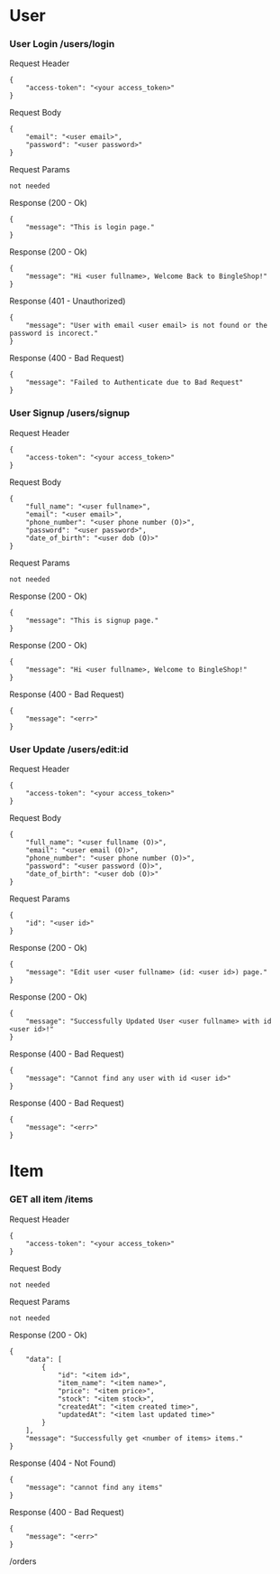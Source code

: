 # User

### User Login /users/login
Request Header
```
{
    "access-token": "<your access_token>"
}
```
Request Body
```
{
    "email": "<user email>",
    "password": "<user password>"
}
```
Request Params
```
not needed
```
Response (200 - Ok)
```
{
    "message": "This is login page."
}
```
Response (200 - Ok)
```
{
    "message": "Hi <user fullname>, Welcome Back to BingleShop!"
}
```
Response (401 - Unauthorized)
```
{
    "message": "User with email <user email> is not found or the password is incorect."
}
```
Response (400 - Bad Request)
```
{
    "message": "Failed to Authenticate due to Bad Request"
}
```
### User Signup /users/signup
Request Header
```
{
    "access-token": "<your access_token>"
}
```
Request Body
```
{
    "full_name": "<user fullname>",
    "email": "<user email>",
    "phone_number": "<user phone number (O)>",
    "password": "<user password>",
    "date_of_birth": "<user dob (O)>"
}
```
Request Params
```
not needed
```
Response (200 - Ok)
```
{
    "message": "This is signup page."
}
```
Response (200 - Ok)
```
{
    "message": "Hi <user fullname>, Welcome to BingleShop!"
}
```
Response (400 - Bad Request)
```
{
    "message": "<err>"
}
```
### User Update /users/edit:id
Request Header
```
{
    "access-token": "<your access_token>"
}
```
Request Body
```
{
    "full_name": "<user fullname (O)>",
    "email": "<user email (O)>",
    "phone_number": "<user phone number (O)>",
    "password": "<user password (O)>",
    "date_of_birth": "<user dob (O)>"
}
```
Request Params
```
{
    "id": "<user id>"
}
```
Response (200 - Ok)
```
{
    "message": "Edit user <user fullname> (id: <user id>) page."
}
```
Response (200 - Ok)
```
{
    "message": "Successfully Updated User <user fullname> with id <user id>!"
}
```
Response (400 - Bad Request)
```
{
    "message": "Cannot find any user with id <user id>"
}
```
Response (400 - Bad Request)
```
{
    "message": "<err>"
}
```

# Item

### GET all item /items
Request Header
```
{
    "access-token": "<your access_token>"
}
```
Request Body
```
not needed
```
Request Params
```
not needed
```
Response (200 - Ok)
```
{
    "data": [
        {
            "id": "<item id>",
            "item_name": "<item name>",
            "price": "<item price>",
            "stock": "<item stock>",
            "createdAt": "<item created time>",
            "updatedAt": "<item last updated time>"
        }
    ],
    "message": "Successfully get <number of items> items."
}
```
Response (404 - Not Found)
```
{
    "message": "cannot find any items"
}
```
Response (400 - Bad Request)
```
{
    "message": "<err>"
}
```

/orders